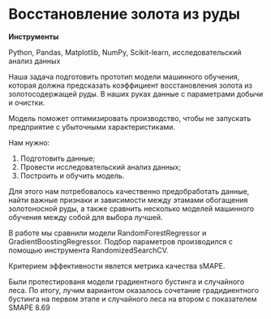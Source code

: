 ﻿# Восстановление золота из руды

**Инструменты**

Python, 
Pandas, 
Matplotlib, 
NumPy, 
Scikit-learn, 
исследовательский анализ данных


Наша задача подготовить прототип модели машинного обучения, которая должна предсказать коэффициент восстановления золота из золотосодержащей руды. В наших руках данные с параметрами добычи и очистки. 

Модель поможет оптимизировать производство, чтобы не запускать предприятие с убыточными характеристиками.

Нам нужно:

1. Подготовить данные;
2. Провести исследовательский анализ данных;
3. Построить и обучить модель.

Для этого нам потребовалось качественно предобработать данные, найти важные признаки и зависимости между этамами обогащения золотоносной руды,
а также сравнить несколько моделей машинного обучения между собой для выбора лучшей.

В работе мы сравнили модели RandomForestRegressor и GradientBoostingRegressor. Подбор параметров производился с помощью инструмента RandomizedSearchCV.

Критерием эффективности явлется метрика качества sMAPE.

Были протестированя модели градиентного бустинга и случайного леса. По итогу, лучим вариантом оказалось сочетание градидиентного бустинга на первом этапе и случайного леса на втором с показателем SMAPE 8.69